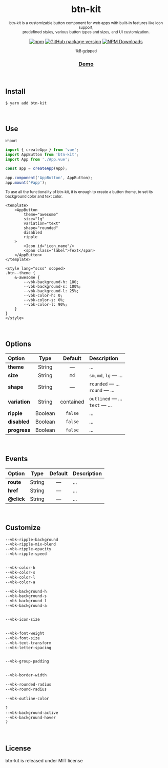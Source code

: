 <div align="center">
<br>

# btn-kit
<sup>btn-kit is a customizable button component for web apps with built-in features like icon support,<br>
predefined styles, various button types and sizes, and UI customization.</sup>

[![npm](https://img.shields.io/npm/v/btn-kit.svg?colorB=brightgreen)](https://www.npmjs.com/package/btn-kit)
[![GitHub package version](https://img.shields.io/github/package-json/v/ux-ui-pro/btn-kit.svg)](https://github.com/ux-ui-pro/btn-kit)
[![NPM Downloads](https://img.shields.io/npm/dm/btn-kit.svg?style=flat)](https://www.npmjs.org/package/btn-kit)

<sup>1kB gzipped</sup>

<h3><a href="https://qpgzlf.csb.app/">Demo</a></h3>
</div>
<br>

## Install
```
$ yarn add btn-kit
```
<br>

## Use
<sub>import</sub>
```javascript
import { createApp } from 'vue';
import AppButton from 'btn-kit';
import App from './App.vue';

const app = createApp(App);

app.component('AppButton', AppButton);
app.mount('#app');
```

<sub>To use all the functionality of btn-kit, it is enough to create a button theme, to set its background color and text color.</sub>
```vue
<template>
    <AppButton
        theme="awesome"
        size="lg"
        variation="text"
        shape="rounded"
        disabled
        ripple
    >
        <Icon id="icon_name"/>
        <span class="label">Text</span>
    </AppButton>
</template>

<style lang="scss" scoped>
.btn--theme {
    &-awesome {
        --vbk-background-h: 180;
        --vbk-background-s: 100%;
        --vbk-background-l: 25%;
        --vbk-color-h: 0;
        --vbk-color-s: 0%;
        --vbk-color-l: 90%;
    }
}
</style>
```
<br>

## Options
| Option         | Type     | Default      | Description                              |
| :------------- | :------: | :----------: | :--------------------------------------- |
| **theme**      | String   | —            | ...                                      |
| **size**       | String   | `md`         | `sm`, `md`, `lg` — ...                   |
| **shape**      | String   | —            | `rounded` — ...<br>`round` — ...         |
| **variation**  | String   | contained    | `outlined` — ...<br>`text` — ...         |
| **ripple**     | Boolean  | `false`      | ...                                      |
| **disabled**   | Boolean  | `false`      | ...                                      |
| **progress**   | Boolean  | `false`      | ...                                      |
<br>

## Events
| Option         | Type     | Default      | Description                              |
| :------------- | :------: | :----------: | :--------------------------------------- |
| **route**      | String   | —            | ...                                      |
| **href**       | String   | —            | ...                                      |
| **@click**     | String   | —            | ...                                      |
<br>

## Customize
```css
--vbk-ripple-background
--vbk-ripple-mix-blend
--vbk-ripple-opacity
--vbk-ripple-speed


--vbk-color-h
--vbk-color-s
--vbk-color-l
--vbk-color-a

--vbk-background-h
--vbk-background-s
--vbk-background-l
--vbk-background-a


--vbk-icon-size


--vbk-font-weight
--vbk-font-size
--vbk-text-transform
--vbk-letter-spacing


--vbk-group-padding


--vbk-border-width

--vbk-rounded-radius
--vbk-round-radius

--vbk-outline-color

?
--vbk-background-active
--vbk-background-hover
?
```
<br>

## License
btn-kit is released under MIT license